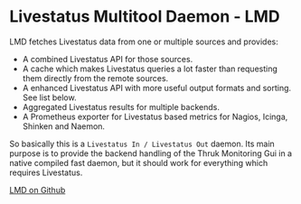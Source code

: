 # Livestatus Multitool Daemon - LMD

LMD fetches Livestatus data from one or multiple sources and provides:

* A combined Livestatus API for those sources.
* A cache which makes Livestatus queries a lot faster than requesting them directly from the remote sources.
* A enhanced Livestatus API with more useful output formats and sorting. See list below.
* Aggregated Livestatus results for multiple backends.
* A Prometheus exporter for Livestatus based metrics for Nagios, Icinga, Shinken and Naemon.

So basically this is a `Livestatus In / Livestatus Out` daemon. Its main purpose is to provide the backend handling of the Thruk Monitoring Gui in a native compiled fast daemon, but it should work for everything which requires Livestatus.

[LMD on Github](https://github.com/sni/lmd)

